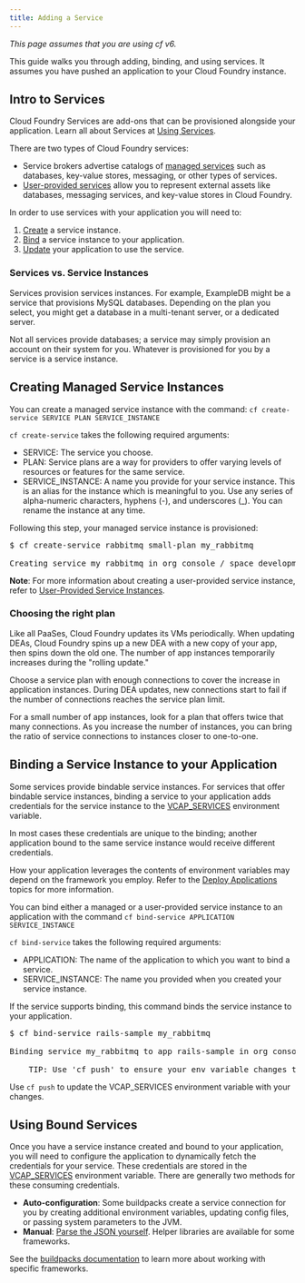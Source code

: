 ```yaml
---
title: Adding a Service
---
```


_This page assumes that you are using cf v6._

This guide walks you through adding, binding, and using services.
It assumes you have pushed an application to your Cloud Foundry instance.

## <a id='intro'></a>Intro to Services ##

Cloud Foundry Services are add-ons that can be provisioned alongside your application. Learn all about Services at [Using Services](index.html).

There are two types of Cloud Foundry services:

- Service brokers advertise catalogs of [managed services](./managed.html) such as databases, key-value stores, messaging, or other types of services.
- [User-provided services](./user-provided.html) allow you to represent external assets like databases, messaging services, and key-value stores in Cloud Foundry.

In order to use services with your application you will need to:

1. [Create](#create) a service instance.
1. [Bind](#bind) a service instance to your application.
1. [Update](#use) your application to use the service.

### <a id='instances'></a> Services vs. Service Instances ###

Services provision services instances. For example, ExampleDB might be a service that provisions MySQL databases.
Depending on the plan you select, you might get a database in a multi-tenant
server, or a dedicated server.

Not all services provide databases; a service may simply provision an account on
their system for you.
Whatever is provisioned for you by a service is a service instance.

## <a id='create'></a>Creating Managed Service Instances ##

You can create a managed service instance with the command: `cf create-service SERVICE PLAN SERVICE_INSTANCE`

`cf create-service` takes the following required arguments:

* SERVICE: The service you choose.
* PLAN: Service plans are a way for providers to offer varying levels
of resources or features for the same service.
* SERVICE\_INSTANCE: A name you provide for your service instance.
This is an alias for the instance which is meaningful to you.
Use any series of alpha-numeric characters, hyphens (-), and underscores (_).
You can rename the instance at any time.

Following this step, your managed service instance is provisioned:

<pre class="terminal">
$ cf create-service rabbitmq small-plan my_rabbitmq

Creating service my_rabbitmq in org console / space development as user@example.com... OK
</pre>

<p class="note"><strong>Note</strong>: For more information about creating a user-provided service instance,
refer to <a href="./user-provided.html">User-Provided Service Instances</a>.</p>

### <a id='connections'></a> Choosing the right plan  ###

Like all PaaSes, Cloud Foundry updates its VMs periodically.
When updating DEAs, Cloud Foundry spins up a new DEA with a new copy of your
app, then spins down the old one.
The number of app instances temporarily increases during the "rolling update."

Choose a service plan with enough connections to cover the increase in
application instances.
During DEA updates, new connections start to fail if the number of connections
reaches the service plan limit.

For a small number of app instances, look for a plan that offers twice that
many connections.
As you increase the number of instances, you can bring the ratio of service
connections to instances closer to one-to-one.

## <a id='bind'></a>Binding a Service Instance to your Application ##

Some services provide bindable service instances.
For services that offer bindable service instances, binding a service to your
application adds credentials for the service instance to the
[VCAP_SERVICES](../deploy-apps/environment-variable.html#VCAP-SERVICES)
environment variable.

In most cases these credentials are unique to the binding; another application
bound to the same service instance would receive different credentials.

How your application leverages the contents of environment variables may depend
on the framework you employ.
Refer to the [Deploy Applications](../deploy-apps/index.html) topics for more information.

You can bind either a managed or a user-provided service instance to an application with the command `cf bind-service APPLICATION SERVICE_INSTANCE`

`cf bind-service` takes the following required arguments:

* APPLICATION: The name of the application to which you want to bind a service.
* SERVICE\_INSTANCE: The name you provided when you created your service
instance.

If the service supports binding, this command binds the service instance to your
application.

<pre class="terminal">
$ cf bind-service rails-sample my_rabbitmq

Binding service my_rabbitmq to app rails-sample in org console / space development as user@example.com... OK

	TIP: Use 'cf push' to ensure your env variable changes take effect
</pre>

Use `cf push` to update the VCAP_SERVICES environment variable with your
changes.

## <a id='use'></a>Using Bound Services ##

Once you have a service instance created and bound to your application, you will
need to configure the application to dynamically fetch the credentials for your
service.
These credentials are stored in the
[VCAP_SERVICES](../deploy-apps/environment-variable.html#VCAP-SERVICES)
environment variable.
There are generally two methods for these consuming credentials.

* **Auto-configuration**: Some buildpacks create a service connection for you
by creating additional environment variables, updating config files, or passing
system parameters to the JVM.
* **Manual**: [Parse the JSON yourself](../deploy-apps/environment-variable.html#VCAP-APPLICATION). Helper libraries are
available for some frameworks.

See the [buildpacks documentation](../../buildpacks) to learn more about
working with specific frameworks.


